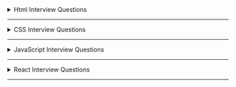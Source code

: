 <details>
  <summary>Html Interview Questions</summary>

  <details>
    <summary>1. What is Html? </summary>

- HTML stands for **HyperText Markup Language**. It defines the structure of the data that will be rendered on the browser in a webpage.

- It is a standard text formatting language used for developing web pages **released in 1993**.

- The latest version of HTML is HTML5. There are two main components in HTML language, **Tags** and **Attributes**.
</details>

---

  <details>
    <summary>2. State the difference between HTML and XHTML. </summary>

| **HTML** | **XHTML** | 
| -------- | -------- | 
| HTML stands for **HyperText Markup Language**. It was developed by Tim Berners-Lee. | XHTML stands for **Extensible Hypertext Markup Language**. It was developed by W3C i.e.lowercase World Wide Web Consortium. | 
| **It was developed in 1991**. It is **extended from SGML**. All **tags and attributes are not necessarily to be in lower or upper case**. | **It was released in 2000**. It is **extended from XML and HTML**. In this, **every tag and attribute should be in lower case**. | 
| The **format is a document file format**. **Doctype is not necessary to write at the top**. The used filename **extensions are .html, .htm**. | The **format is a markup language**. **Doctype is very necessary to write at the top of the file**. The used Filename **extensions are .xhtml, .xht, .xml**. | 
| It is **not necessary to close the tags in the order they are opened**. | It is **necessary to close the tags in the order they are opened**. | 

</details>

---

  <details>
    <summary>3. State the difference between Elements and Tags?</summary>

| Elements | Tags | 
| -------- | -------- | 
| An element **consists of an opening tag, content, and a closing tag**. It represents a complete, structured unit within an HTML document. | A tag is a **fundamental building block of HTML**.Tags are used to define HTML elements. | 
| Elements can be as **simple as a pair of tags or it can include content between the opening and closing tags.** Ex- &lt;p&gt; &lt;/p&gt;, &lt;p&gt;This is a paragraph&lt;/p&gt; | Tags are represented by angle brackets `("<" and ">")`.**Tags come in pairs: an opening tag and a closing tag**. | 
| Elements can also have attributes that provide additional information about the element. | **Opening tag:** &lt;tagname&gt; . **Closing tag:** &lt;/tagname&gt; | 
| **Example of an element with content:**  &lt;p&gt;This is a paragraph&lt;/p&gt;. **Example of an element without content (empty element):** &lt;img src="image.jpg" alt="An image" /&gt; |**Example**: &lt;p&gt; (opening tag), &lt;/p&gt; (closing tag) | 

</details>

---

  <details>
    <summary>4. What are Attributes in tags? </summary>

- Attributes provide additional information about HTML elements and are used within the opening tag of an element.

- Attributes are always included in the opening tag and are written as name/value pairs.

  ```html
  <tagname attribute="value">Content</tagname>
  ```

- Attributes can be used to modify the behavior or appearance of an element. Different elements support different attributes.
  ```html
  <a href="https://www.example.com">Visit Example.com</a>
  ```
- Some of the **common attributes are id, class, src, href, alt** etc.
</details>

---

  <details>
    <summary>5. What are void elements in HTML?</summary>

- HTML elements which do not have closing tags or do not need to be closed are Void elements. For Example
  ```html
  <br />, <img />,
  <hr />
  <input /> <meta />, <link />, etc
  ```
- Void elements, also known as self-closing or empty elements, are HTML elements that do not have any content between an opening tag and a closing tag.

  </details>

---

  <details>
    <summary>6. What are Meta tags? </summary>

- Meta tags in HTML provide metadata about the HTML document. Metadata is information about data, and in the context of HTML.

- Meta tags convey information about the document itself, such as character encoding, page description, keywords, viewport settings, and more.

- Meta tags are placed within the &lt;head&gt; section of an HTML document.
- Here are some common meta tags and their purposes: - `<meta charset="UTF-8">` --> **Specifies the character encoding for the document**. In this example, it's set to UTF-8, which is a widely used character encoding for displaying various characters and symbols.

      - `<meta name="viewport" content="width=device-width, initial-scale=1.0">` --> **Defines the viewport properties, especially important for responsive web design**. It ensures that the page is displayed properly on different devices and screen sizes.

      - `<meta name="description" content="A brief description of the page">` --> **Provides a concise description of the HTML document**. This description may be used by search engines when displaying search results.

      - `<meta name="keywords" content="keyword1, keyword2, keyword3">` --> **Specifies a comma-separated list of keywords relevant to the content of the page**. This information was historically used by search engines for indexing.

      - `<meta name="author" content="Author Name">` --> **Identifies the author of the document.**
      - `<meta http-equiv="refresh" content="5;url=https://example.com/">` --> **Redirects the browser to another URL after a specified number of seconds (in this example, 5 seconds).**

  </details>

---

  <details>
    <summary>7. State the difference between HTML and HTML5. </summary>

| HTML | HTML5 | 
| -------- | -------- | 
| It **didn’t support &lt;audio&gt; and &lt;video&gt; without the use of Flash player support.** | It **supports audio and video controls with the use of &lt;audio&gt; and &lt;video&gt; tags.** | 
| It **uses cookies to store temporary data**. **Does not allow JavaScript** to run in the browser. | It uses **SQL databases and application cache to store offline data**. | 
| **Not possible to draw shapes** like circles, rectangles, triangles, etc. | **Allows JavaScript to run in the background**. This is possible due to JS Web worker API in HTML5. | 
| Elements like **nav** and **header** were not present. The **doctype declaration is too long and complicated**. | **HTML5 allows drawing shapes** like circles, rectangles, triangles, etc. | 
| **Vector graphics are possible in HTML with the help of various technologies** such as VML, Silver-light, Flash, etc. | New elements for web structure like **nav**, **header**, **footer**, etc. The **doctype declaration is quite simple and easy**. | 
| It **does not allow drag-and-drop effects**. | **Vector graphics is additionally an integral part** of HTML5 like **SVG** and **canvas.** | 

</details>

---

  <details>
    <summary>8. What are HTML entities? </summary>

- HTML entities is essential when you want to display reserved characters or characters with special meanings in HTML without triggering their associated behaviors.

- HTML entities are used to ensure that the browser correctly interprets and displays characters, even if they are reserved characters in HTML markup.

- Some common HTML entities are `&lt`, `&gt`, `&amp;euro`, `&apos` and `&quot` etc.
</details>

---

  <details>
    <summary>9. Difference between Inline and Block Elements in Html? </summary>

| **Inline** | **Block** | 
| -------- | -------- | 
| **Inline elements do not start on a new line and only take up as much width as necessary. They do not force a new line to begin after them.**. | **Block-level elements typically start on a new line and take up the full width available, extending the entire width of their container**. | 
| Inline elements flow within the content and appear next to each other horizontally.. | Block-level elements create a "block" or a rectangular box in the document flow, stacking vertically on top of each other. | 
| Examples :- `<span>`, `<a>`, `<img>`, `<br>`,`<input>`, `<strong>` and `<em>` etc. | Examples :- `<div>`, `<p>`, `<h1> to <h6>`, `<ul>`,`<ol>`, `<li>`, `<table>` and `<form>` etc. | 
| **Inline elements cannot contain block-level elements but can contain other inline elements**. | **Block-level elements can contain other block-level and inline elements**. | 

</details>

---

  <details>
    <summary>10. What is the difference between &lt; figure &gt; tag and &lt; img &gt; tag? </summary>

| **Figure** | **Img** | 
| -------- | -------- | 
| The `<figure>` tag is used to **group together an image `(<img>)` and its caption** `(<figcaption>)`. | The `<img>` (image) tag is **used to embed images in an HTML document**. It is a **void or self-closing tag, meaning it does not have a closing tag**. | 
| It **provides semantic meaning to the relationship between the image and its associated content**. | The **src** attribute of the `<img>` tag specifies the **source (URL or file path) of the image**. Additional attributes, such as **alt** for **alternative text**, **width**, **height**, and others, can be used to provide information about the image. | 
| It is a **block-level element**. **Example :-** &lt;figure&gt;&lt;img src="image.jpg" alt="An example image" /&gt;&lt;figcaption&gt;This is the caption for the image.&lt;/figcaption&gt;&lt;/figure&gt; | Example :- &lt;img src="image.jpg" alt="An example image" /&gt; |
  </details>

---

  <details>
    <summary>11. Difference between &lt; link &gt; and &lt; a &gt; tag.</summary>

| **"a" tag (Anchor Tag)** | **link tag** | 
| ------------------------ | ------------ | 
| The `<a>` tag is **primarily used to create hyperlinks**, allowing users to navigate to other pages or resources. | **The `<link>` tag is used to include external resources and define relationships between the current document and external resources**. It is commonly used to link external stylesheets, icons, and other resources. |
| **It can be used to link to external resources (other websites) or internal resources (other pages within the same website)**. The **href** attribute is used to specify the destination URL. | **It is often placed within the `<head>` section of an HTML document**. Common attributes include rel (relationship), href (URL of the external resource), and type (the MIME type of the resource). |
| The `<a>` tag can also be used to **create links within the same page using the fragment identifier (#)** to target an element with a specific id attribute. | Row 3, Col 2 |
| Example :- `<a href="https://www.example.com">Visit Example.com</a>` | Example :- `<link rel="stylesheet" href="styles.css" />` |
  </details>

---

  <details>
    <summary>12. What is the difference between “display: none” and “visibility: hidden”, when used as attributes to the HTML element? </summary>

| **display: none** | **visibility: hidden** | 
| -------- | -------- | 
| **The display: none property removes the element from the normal document flow, and it effectively hides the element completely**. | **The visibility: hidden property hides the element while still maintaining its position in the layout. The element is not visible, but it still occupies space in the document flow.** |  
| The **hidden element takes up no space in the layout, meaning it doesn't affect the positioning of surrounding elements** as if it were not in the document at all. | The hidden **element is not rendered, but it still affects the layout as if it were visible.** Child elements within the hidden element are also hidden. |  
| **Child elements within the hidden element are also hidden.** The element is not rendered, and it cannot be interacted with by the user.   | **The element is not visible, but it is still part of the document structure and can potentially be interacted with by the user through scripting.** |  
| Example :- .hidden-element {display: none;} | Example :- .hidden-element {visibility: hidden;} |  

</details>

---

  <details>
    <summary>13. How do you create nested web pages in HTML? </summary>

- **Creating nested web pages using iframes in HTML involves embedding one HTML document within another using the `<iframe>`tag. Here's an example:-**

**parent.html**

```html
<!DOCTYPE html>
<html lang="en">
  <head>
    <meta charset="UTF-8" />
    <meta name="viewport" content="width=device-width, initial-scale=1.0" />
    <title>Parent Page</title>
  </head>
  <body>
    <h1>Parent Page</h1>
    <p>This is the content of the parent page.</p>

    <!-- Use an iframe to embed the child page -->
    <iframe src="child.html" width="600" height="400"></iframe>
  </body>
</html>
```

- **child.html**

```html
<!DOCTYPE html>
<html lang="en">
  <head>
    <meta charset="UTF-8" />
    <meta name="viewport" content="width=device-width, initial-scale=1.0" />
    <title>Child Page</title>
  </head>
  <body>
    <h1>Child Page</h1>
    <p>This is the content of the child page.</p>
  </body>
</html>
```

- **Creating nested web pages using iframes in HTML involves embedding one HTML document within another using the `<iframe>`tag. Here's an example:-**

- The &lt;embed&gt; tag in HTML is used for embedding external applications which are generally multimedia content like audio or video into an HTML document.

- It is used as a container for embedding plug-ins such as flash animations. This tag is a new tag in HTML 5, and it requires only starting tag.

- **embed**

  ```html
  <!DOCTYPE html>
  <html>
    <head>
      <title>embed Tag</title>
      <style>
        q {
          color: #00cc00;
          font-style: italic;
        }
      </style>
    </head>
    <body>
      <q>GeeksforGeeks</q> is loading.
      <br />
      <embed src="loading2.swf" type="application/x-shockwave-flash" />
    </body>
  </html>
  ```

  </details>

---

  <details>
    <summary>14. What is the use of the target attribute in the &lt;link&gt; tag? </summary>

- The HTML &lt;link&gt; **target Attribute** is used to specify the **window or a frame where the linked document is loaded**. It is not supported by HTML 5.

  ```html
  <link target="_blank|_self|_parent|_top|framename" />
  ```

- Attribute Values :-
- **\_blank**: It opens the link in a new window.
- **\_self**: It opens the linked document in the same frame.
- **\_parent**: It opens the linked document in the parent frameset.
- **\_top**: It opens the linked document in the full body of the window.
- **framename**: It opens the linked document in the named frame.

  </details>

---

  <details>
    <summary>15. What are semantic elements? </summary>

- Semantic Elements have meaningful names which tell about the type of content. For instance header, footer, table, … etc.

- HTML5 introduces many semantic elements as mentioned below

- **article**: It contains independent content which doesn’t require any other context.
- **aside**: It is used to place content in a sidebar i.e. aside from the existing content.
- **details**: It defines additional details that the user can hide or view.
- **figure & figcaption**: It is used to add an image to a web page with a small description.
- **footer**: It is located at the bottom of any article or document, they can contain contact details, copyright information, etc.
- **header**: It is used for the header of a section introductory of a page.
- **main**: It defines the main content of the document.
- **mark**: It is used to highlight the text.
- **nav**: It is used to define a set of navigation links in the form of a navigation bar or nav menu.
- **section**: A page can be split into sections like Introduction, Contact Information, Details, etc and each of these sections can be in a different section tag.
</details>

---

  <details>
    <summary>16. What is HTML Canvas? </summary>

- The HTML **“canvas”** element is **used to draw graphics via JavaScript**.

- The **“canvas” element is only a container for graphics**. One must use JavaScript to actually draw the graphics.

- Canvas has **several methods for drawing paths, boxes, circles, text, and adding images**.

- The **canvas would be a rectangular area on an HTML page**. By default, a **canvas has no border and no content**.

- An **id attribute** has been specified to refer to it in a script, and a **width and height attribute** to define the size of the canvas. The **style attribute** is used to add a border.

- **CANVAS**

```html
<!DOCTYPE html>
<html>
  <body>
    <canvas
      id="myCanvas"
      width="400"
      height="200"
      style="border:2px solid #000000;"
    >
    </canvas>
  </body>
</html>
```

  </details>

---

  <details>
    <summary>17. What are web storage APIs? </summary>

- **SessionStorage** and **LocalStorage** are known as the **web storage API**. Data can be stored on the client side by using these APIs.

| SessionStorage | LocalStorage | 
| -------------- | ------------ | 
| SessionStorage is **used for storing data on the client side**. **Maximum limit of data saving in SessionStorage is about 5 MB**. | Like SessionStorage, LocalStorage also **. **Maximum limit of data saving is about 5 MB in LocalStorage also\*\*. |
| **Data in the SessionStorage exist till the current tab is open** if we close the current tab then our data will also erase automatically from the SessionStorage. | LocalStorage has **no expiration time, Data in the LocalStorage persist till the user manually delete it**. This is the only difference between LocalStorage and SessionStorage. |

</details>

---

---

  <details>
    <summary>18. What are the new input types in HTML5 for forms? </summary>

## The following are the new input types in HTML5 for forms:

- **date -** Allows the user to select a date.

  ```html
  <input type="”date”" />
  ```

- **datetime -** Allows the user to select date and time using UTC date and time format.

  ```html
  <input type="”datetime”" />
  ```

- **datetime-local -** To select the date and time as per the local time.

  ```html
  <input type="”datetime-local”" />
  ```

- **month -** Select month and year.

  ```html
  <input type="”month”" />
  ```

- **time -** The time of day.

  ```html
  <input type="”time”" />
  ```

- **week -** Enables you to select the week and year.

  ```html
  <input type="”week”" />
  ```

- **color -** Enables you to enter a simple color value.

  ```html
  <input type="”color””" />
  ```

- **email -** Validates the input using the standard email format.

  ```html
  <input type="”email”" />
  ```

- **search -** Searches a data set.

  ```html
  <input type="”search”" />
  ```

- **number -** Accepts only numbers.

  ```html
  <input type="”number”" />
  ```

- **url -** Accepts only URLs.

  ```html
  <input type="”url”" />
  ```

  </details>

---

  <details>
    <summary>19. Explain an image map in HTML. </summary>

- An image map is **defined by the &lt;map&gt; tag**. Using this the image map tag, **we can linking the different web pages using a single image**. We can add one or more clickable areas in a single image using &lt;area&gt; tags.
</details>

---

  <details>
    <summary>20. What is the use of the figure tag in HTML 5? </summary>

- The &lt;figure&gt; tag **identifies self-contained content related to the main content. It adds self-contained content like photos, diagrams, illustrations, etc**.

- The figure, its caption, and its contents are referenced as a single unit from the main flow of the document.

- The **&lt;figure&gt; tag has two elements img src and figcaption**. **Img src is used for adding image sources in a document**, while **figcaption sets the caption of an image**.

```html
<figure>
      <img src="pancakes.jpg" alt="Blueberry Pancakes" />     
  <figcaption>A Stack of Blueberry Pancakes</figcaption>
</figure>
```

  </details>

---

  <details>
    <summary>21. What is a datalist tag? </summary>

- The &lt;datalist&gt; tag provides autocomplete feature in the HTML files. **It enables users to add the autocomplete form based on the predefined options**.

- It can be **used with an input tag so users can easily fill the data in the forms using predefined options**.

```html
<label for="car">Choose your car from the list:</label>
<input list="cars" name="car" id="car" />
<datalist id="cars">
    
  <option value="Honda">  </option>
  <option value="Hyundai">  </option>
  <option value="Maruti">  </option>
  <option value="Audi">  </option>
  <option value="BMW"></option>
</datalist>
```

  </details>

---

  <details>
    <summary>22. Why is the required attribute used in HTML5? </summary>

- This **attribute is mainly used for form validation**. Before submitting the form, **it compels the user to enter text in the text area or text field**.
</details>

---

  <details>
    <summary>23. What is the use of Geolocation API in HTML5? </summary>

- One of the **best HTML5 APIs is Geolocation API** which is **used to determine the geographical location of the user for a web application**.

- With HTML5, you can **now browse to the visitor’s current website’s latitude and longitude coordinates**.

- These **coordinates can be recorded by JavaScript and sent to the server, allowing it to display your position on the page**.

- The geolocation API is used with **navigation.geolocation object**. A Geolocation object that **contains the user’s location information and can produce a customized result is returned via the read-only property of the object**.

- **Syntax -**

```javascript
var geoLocation = navigator.geolocation;
```

  </details>

---

  <details>
    <summary>24. What is the benefit of collapsing the white space in HTML? </summary>

- **White space** is a term **used to describe empty or blank values in the code the browser reads and displays**. The collapsing of these white spaces is a unique characteristic of HTML.

- The **advantage of this feature is in its ability to reduce the time of transmitting data between server and client by removing unused bytes taken up by the white spaces**.

- If you **accidentally leave excess white space, the browser will disregard it and perfectly display the UI**.
</details>

---

  <details>
    <summary>25. What is an SVG tag in HTML? Give Example. </summary>

- **Scalable Vector Graphics** is the abbreviation for the HTML SVG. A **modularized language called HTML SVG is used to describe visuals in XML**.

- **Vector and hybrid vector/raster graphics in two dimensions are described in XML**. It comes from the W3C. **Text files containing XML define the actions of SVG images**.

- The **ability to produce and edit SVG images as XML files means that they can be done with a text editor**, but usually speaking, drawing applications like Inkspace are preferred for this purpose.

  ```html
  <!DOCTYPE html>
  <html>
    <body>
      <svg width="200" height="200">
        <circle
          cx="50"
          cy="50"
          r="45"
          stroke="pink"
          stroke-width="4"
          fill="cyan"
        />
      </svg>
    </body>
  </html>
  ```

  </details>

---
</details>

---
<!-- ************** CSS Started *************** -->
<details>
  <summary>CSS Interview Questions</summary>

  <details>
    <summary>1. What is CSS? Name some CSS frameworks.</summary>

- CSS stands for **Cascading Style Sheet**. It is a **popular styling language** which is **used with HTML to design websites**.

- **CSS allows you to apply styles to web pages**. More importantly, CSS **enables you to do this independent of the HTML that makes up each web page**.

- *It can also be used with any XML documents including plain XML, SVG, and XUL*.

**Some of the frameworks of CSS are :-**
- CSS frameworks are libraries that make web page styling easier. Some of them are **Foundation**, **Bootstrap**, **Gumby**, **Ukit**, **Semantic UI**, etc. 
  </details>

  ---

  <details>
    <summary>2. What are the elements of the CSS Box Model?</summary>

  - The CSS box model **defines the layout and design of CSS elements**. It is a container that **contains multiple properties** including **borders**, **margin**, **padding**, and the **content** itself. 

  - The elements are:
    * **Margin** - It removes the area around the border. It is transparent.
    * **Border** - It represents the area around the padding.
    * **Padding** - It removes the area around the content. It is transparent.
    * **Content** - It represents the content like text, images, etc.

  - The **web browser renders every element as a rectangular box according to the CSS box model**.

  </details>

  ---

  <details>
    <summary>3. What is a CSS selector?</summary>

  - CSS Selectors are **used to selecting HTML elements based on their element name, id, attributes, etc**.
  - It is **also referred as a link between the HTML document and the style sheet**.
  - There are several different types of selectors in CSS.

    * **CSS Element Selector**
    * **CSS Id Selector**
    * **CSS Class Selector**
    * **CSS Universal Selector**
    * **CSS Group Selector**
  - For [more details](https://medium.com/@subhamkr1995dob/article-on-the-introduction-to-css-and-its-selectors-c4c254135387) about css selectors
  </details>

  ---

  <details>
    <summary>4. State the difference between CSS and CSS3.</summary>

  | **CSS** | **CSS3** |
  | -------- | -------- | 
  | 	**CSS is capable of positioning texts and objects**. CSS is somehow backward compatible with CSS3. | On the other hand, **CSS3 is capable of making the web page more attractive and takes less time to create**. If you write CSS3 code in CSS, it will be invalid. | 
  | **Responsive designing is not supported in CSS** | **CSS3 is the latest version, hence it supports responsive design.** | 
  | CSS cannot be split into modules. | Whereas, whereas CSS3 can be breakdown into modules. | 
  | Using CSS, we **cannot build 3D animation and transformation**. | But in CSS3 we can **perform all kinds of animation and transformations as it supports animation and 3D transformations**. | 
  | CSS is **very slow as compared to CSS3** | Whereas, **CSS3 is faster than CSS**. | 
  </details>

  ---

  <details>
    <summary>5. Lists of CSS Frameworks</summary>

  - **The best CSS frameworks are**:

    * Bootstrap
    * Foundation
    * Bulma
    * UIKit
    * Semantic UI
    * Materialize
    * Pure
    * Tailwind CSS
  </details>

  ---

  <details>
    <summary>6. How many different ways are their to add CSS to HTML file?</summary>

  - **There are three types of CSS which are given below:**
    * **Inline CSS:** Inline CSS contains the **CSS property in the body section attached with the element known as inline CSS**. This kind of style is specified within an HTML tag using the style attribute.

    * **Internal or Embedded CSS:** This can be **used when a single HTML document must be styled uniquely.** The CSS ruleset should be within the HTML file in the head section i.e the **CSS is embedded within the HTML file**.

    * **External CSS:** External CSS **contains a separate CSS file which contains only style property with the help of tag attributes (For example class, id, heading, … etc).** CSS property is written in a separate file with **.css** extension and should be linked to the HTML document using the **link tag**. **This means that for each element, style can be set only once and that will be applied across web pages**.
  </details>

  ---

  <details>
    <summary>7. What is a CSS preprocessor? What are SASS, LESS, and Stylus? Why do people use them?</summary>

  - **CSS preprocessor is a tool used to enhance the basic functionality and let us use the complex logical syntax** such as **variables**, **functions**, **mixins**, and **code nesting within vanilla CSS scripts themselves**.

  -  CSS preprocessor **allows us to generate CSS from the preprocessor’s own unique syntax**. It extends the basic functionality of default vanilla CSS through its own scripting language.

  - **There are 3 preprocessor of CSS :-**
    * **SaaS (Syntactically Awesome Style Sheets) :-** 
      + It **reduces the repetition of CSS, thus saving time. It uses .sass extension.**

      + SASS can be **written in two different syntaxes**. The original syntax, called the **indented syntax**, uses indentation to separate code blocks and newline characters to separate rules.

      + The **newer syntax**, Sassy CSS (SCSS), **uses block formatting, like CSS, and braces to denote code blocks and semicolons to separate rules within a block.** The *indented syntax and SCSS files have the extensions .sass and .scss respectively*. 
    
    * **Less (Leener Stylesheets) :-**
      +  **Easy to add to any JavaScript project with the help of npm or less.js file.** Here, **@ is used to define the variables.**

      + **It uses the extension .less. LESS syntax is similar to SCSS with some exceptions.** 
    
    * **Stylus :-**
      + **Stylus is quite flexible when it comes to writing syntax**. It **supports native CSS and allows omission of colons, semicolons, and brackets**. 

      + There is **no need to use @ or $ to define the variables**.
  </details>
  
  ---

  <details>
    <summary>8. What is the difference among inline, inline-block, and block elements?</summary>

| **Inline** | **Inline-Block** | **Block** |
| ---------- | ---------------- | --------- |
| Inline elements **do not start on a new line**; they appear on the same line as the content and tags beside them. | Inline-block elements are **similar to inline elements, but they can have padding, margins, and set height and width values**. | Block elements **always start on a new line and occupy an entire row or width**. |
| Inline elements **do not force a new line to begin after them, and they flow with the content**. | Like inline elements, inline-block elements **do not start on a new line, but they can have a width and height, and they respect top and bottom margins and paddings**. | Block elements **create a "block" or "box" on the page, and subsequent elements start on a new line below them.** |
| Some examples of inline elements are &lt;a&gt;, &lt;strong&gt;, &lt;span&gt;, and &lt;img&gt;. | This makes inline-block elements useful for **creating layouts where you want elements to sit next to each other horizontally**, but you also want to control their dimensions. | Examples of block elements include &lt;div&gt;, &lt;p&gt;, &lt;h1&gt; to &lt;h6&gt;, &lt;ul&gt;, &lt;ol&gt;, and &lt;li&gt;. |

  </details>

  ---

  <details>
    <summary>9. What are pseudo elements and pseudo classes?</summary>

  | **pseudo elements** | **pseudo-class** | 
  | ---------- | ---------------- | 
  | Pseudo elements help to **create items that do not normally exist in the document tree**.  | Pseudo classes **select regular elements under specific conditions** such as when a user is hovering over a link.  | 
  | The examples of pseudo elements are: **::before**, **::after**, **::selection**, **::first-letter**, **::first-line** | The examples of pseudo classes are: **:hover**, **:active**, **:link**, **:visited**, **:focus** | 
  </details>

  ---

  <details>
    <summary>10. What are the differences between adaptive design and responsive design?</summary>

  | **Adaptive Design** | **Responsive Design** | 
  | ------------------- | --------------------- |
  | It **focuses on multiple fixed layout sizes in website development**. | It **focuses on showing content based on available browser space.** | 
  | In this kind of website design, **first the available space is detected and then the layout**, with most appropriate size, is picked and used to display the content. **Resized browser window has no effect on the design**. | In this kind of website design, **when the browser window is resized, the content of the website is dynamically and optimally rearranged to accommodate the window.** | 
  | It uses six standard screen widths, **320 px**, **480 px**, **760 px**, **960 px**, **1200 px**, and **1600 px**. | Depending on the target device’s properties, **it uses CSS media queries to change styles for adapting to different screens.** | 
  | It **takes a lot of time and effort** because  the options and realities of the end users  need to be examined first and then the best possible adaptive solutions are designed. | Building and designing fluid websites that can accommodate content depending on the screen size **does not take much work**. | 
  | It **gives a lot of control over the design for specific screens**. | It **does not allow much control over the design.** | 
  </details>

  ---

  <details>
    <summary>11. What is the use of ruleset?</summary>

  - In CSS, **a ruleset is a fundamental structure that defines the styling properties for a specific set of HTML elements**. 

  - A ruleset consists of two main parts: a selector and a declaration block.

    + **Selector**:

      - The selector is used to target one or more HTML elements to which the styling rules will be applied.

      - It can be an HTML tag (e.g., p for paragraphs), a class (e.g., .my-class), an ID (e.g., #my-id), or a combination of these.

    + **Declaration Block**:

      - The declaration block is enclosed in curly braces {} and contains one or more declarations separated by semicolons.

      - Each declaration consists of a property and a value, specifying the style rule for the selected element(s).

        ```css
        /* Selector */
              p {
                /* Declaration Block */
                color: blue;
                font-size: 16px;
                margin: 10px;
              }
        ```
  </details>

  ---

  <details>
    <summary>12. What are the advantages and disadvantages of External Style Sheets?</summary>

  - Advantages :- The advantages of using external style sheets are as follows:

      + Styles of numerous **documents can be organized from one single file.**

      + Classes can be made for use on numerous HTML element types in many forms of the site.
      
      + In complex contexts, methods such as **selector** and **grouping** can be implemented to apply styles.

  - Disadvantages :- The disadvantages of using external style sheets are as follows:

      + An **extra download is necessary to import style information for each file.**

      + The **execution of the file may be deferred till the external style sheet is loaded.**

      + While implementing style sheets, we need to test web pages with multiple browsers in order to check compatibility issues.
  </details>

  ---

  <details>
    <summary>13. What is the float property of CSS?</summary>

  * The CSS float property is used to move the image to the right or left along with the texts to be wrapped around it. 
  * It doesn't change the property of the elements used before it.
  * The float property defines the flow of content. Below are the types of floating properties:

    | **Float Type** | **Usage** | 
    | ---------- | ---------------- | 
    | float: left | Element floats on the left side of the container | 
    | float: right | Element floats on the right side of the container | 
    | float: inherit | The element inherits the floating property of its parent (div, table, etc…) | 
    | float: none | Element is displayed as it is (Default). | 
  </details>

  ---

  <details>
    <summary>14.</summary>
  </details>

  ---

  <details>
    <summary>15.</summary>
  </details>

  ---

  <details>
    <summary>16.</summary>
  </details>

  ---

  <details>
    <summary>17.</summary>
  </details>
  <details>
    <summary>18.</summary>
  </details>
  <details>
    <summary>19.</summary>
  </details>
  <details>
    <summary>20.</summary>
  </details>
  <details>
    <summary>21.</summary>
  </details>
  <details>
    <summary>22.</summary>
  </details>
  <details>
    <summary>23.</summary>
  </details>
  <details>
    <summary>24.</summary>
  </details>
  <details>
    <summary>25.</summary>
  </details>
  <details>
    <summary>26.</summary>
  </details>
  <details>
    <summary>27.</summary>
  </details>
  <details>
    <summary>28.</summary>
  </details>
  <details>
    <summary>29.</summary>
  </details>
  <details>
    <summary>30.</summary>
  </details>

</details>

---

<details>
  <summary>JavaScript Interview Questions</summary>

  <details>
    <summary>1.</summary>
  </details>
  <details>
    <summary>2.</summary>
  </details>
  <details>
    <summary>3.</summary>
  </details>
  <details>
    <summary>4.</summary>
  </details>
  <details>
    <summary>5.</summary>
  </details>
  <details>
    <summary>6.</summary>
  </details>
  <details>
    <summary>7.</summary>
  </details>
  <details>
    <summary>8.</summary>
  </details>
  <details>
    <summary>9.</summary>
  </details>
  <details>
    <summary>10.</summary>
  </details>
  <details>
    <summary>11.</summary>
  </details>
  <details>
    <summary>12.</summary>
  </details>
  <details>
    <summary>13.</summary>
  </details>
  <details>
    <summary>14.</summary>
  </details>
  <details>
    <summary>15.</summary>
  </details>
  <details>
    <summary>16.</summary>
  </details>
  <details>
    <summary>17.</summary>
  </details>
  <details>
    <summary>18.</summary>
  </details>
  <details>
    <summary>19.</summary>
  </details>
  <details>
    <summary>20.</summary>
  </details>
  <details>
    <summary>21.</summary>
  </details>
  <details>
    <summary>22.</summary>
  </details>
  <details>
    <summary>23.</summary>
  </details>
  <details>
    <summary>24.</summary>
  </details>
  <details>
    <summary>25.</summary>
  </details>
  <details>
    <summary>26.</summary>
  </details>
  <details>
    <summary>27.</summary>
  </details>
  <details>
    <summary>28.</summary>
  </details>
  <details>
    <summary>29.</summary>
  </details>
  <details>
    <summary>30.</summary>
  </details>

</details>

---

<details>
  <summary>React Interview Questions</summary>

  <details>
    <summary>1.</summary>
  </details>

  <details>
    <summary>2.</summary>
  </details>
  <details>
    <summary>3.</summary>
  </details>
  <details>
    <summary>4.</summary>
  </details>
  <details>
    <summary>5.</summary>
  </details>
  <details>
    <summary>6.</summary>
  </details>
  <details>
    <summary>7.</summary>
  </details>
  <details>
    <summary>8.</summary>
  </details>
  <details>
    <summary>9.</summary>
  </details>
  <details>
    <summary>10.</summary>
  </details>
  <details>
    <summary>11.</summary>
  </details>
  <details>
    <summary>12.</summary>
  </details>
  <details>
    <summary>13.</summary>
  </details>
  <details>
    <summary>14.</summary>
  </details>
  <details>
    <summary>15.</summary>
  </details>
  <details>
    <summary>16.</summary>
  </details>
  <details>
    <summary>17.</summary>
  </details>
  <details>
    <summary>18.</summary>
  </details>
  <details>
    <summary>19.</summary>
  </details>
  <details>
    <summary>20.</summary>
  </details>
  <details>
    <summary>21.</summary>
  </details>
  <details>
    <summary>22.</summary>
  </details>
  <details>
    <summary>23.</summary>
  </details>
  <details>
    <summary>24.</summary>
  </details>
  <details>
    <summary>25.</summary>
  </details>
  <details>
    <summary>26.</summary>
  </details>
  <details>
    <summary>27.</summary>
  </details>
  <details>
    <summary>28.</summary>
  </details>
  <details>
    <summary>29.</summary>
  </details>
  <details>
    <summary>30.</summary>
  </details>

</details>

---

